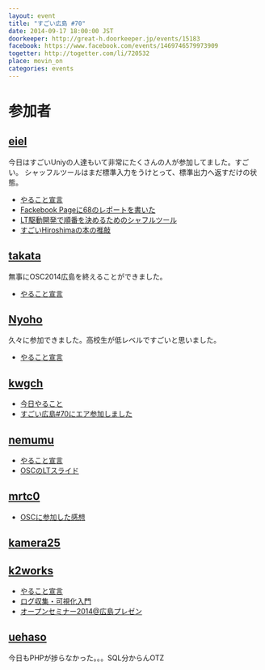```yaml
---
layout: event
title: "すごい広島 #70"
date: 2014-09-17 18:00:00 JST
doorkeeper: http://great-h.doorkeeper.jp/events/15183
facebook: https://www.facebook.com/events/1469746579973909
togetter: http://togetter.com/li/720532
place: movin_on
categories: events
---
```


# 参加者

## [eiel](http://eiel.info)

今日はすごいUniyの人達もいて非常にたくさんの人が参加してました。すごい。
シャッフルツールはまだ標準入力をうけとって、標準出力へ返すだけの状態。

* [やること宣言](https://github.com/great-h/great-h.github.io/issues/1234)
* [Fackebook Pageに68のレポートを書いた](https://www.facebook.com/great.hiroshima/posts/454245684718082)
* [LT駆動開発で順番を決めるためのシャフルツール](https://github.com/LTDD/ltdd_shuffler)
* [すごいHiroshimaの本の推敲](https://github.com/great-h/great-h-book/pull/19)

## [takata](https://github.com/takata)

無事にOSC2014広島を終えることができました。

* [やること宣言](https://github.com/great-h/great-h.github.io/issues/1238)


## [Nyoho](http://nyoho.jp/)

久々に参加できました。高校生が低レベルですごいと思いました。

* [やること宣言](https://github.com/great-h/great-h.github.io/issues/1241)


## [kwgch](https://github.com/kwgch)

* [今日やること](https://github.com/great-h/great-h.github.io/issues/1232)
* [すごい広島#70にエア参加しました](http://kwgch.github.io/blog/2014/09/17/great-h/)


## [nemumu](https://github.com/nemumu)

* [やること宣言](https://github.com/great-h/great-h.github.io/issues/1236)
* [OSCのLTスライド](http://nemumu.hateblo.jp/entry/2014/09/21/234305)


## [mrtc0](http://twitter.com/mrtc0)

* [OSCに参加した感想](http://mrt-k.hateblo.jp/entry/2014/09/21/222223)


## [kamera25](https://github.com/kamera25)


## [k2works](https://github.com/k2works)

* [やること宣言](https://github.com/great-h/great-h.github.io/issues/1228)
* [ログ収集・可視化入門](https://github.com/k2works/logging_introduction)
* [オープンセミナー2014@広島プレゼン](http://www.slideshare.net/kakimomokuri/2014-39450085)


## [uehaso](https://twitter.com/uehaso)

 今日もPHPが捗らなかった。。。SQL分からんOTZ
